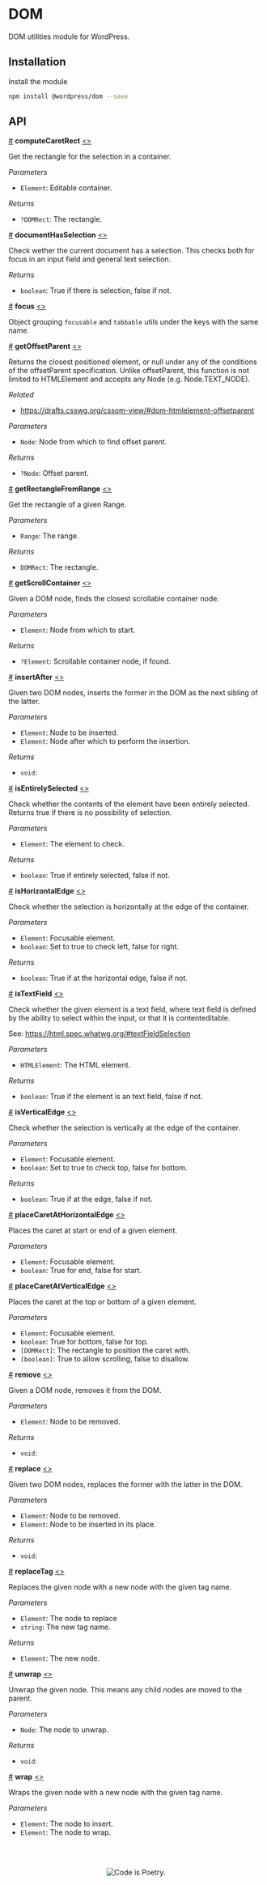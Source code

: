 # DOM

DOM utilities module for WordPress.

## Installation

Install the module

```bash
npm install @wordpress/dom --save
```

## API

<!-- START TOKEN(Autogenerated API docs) -->

<a name="computeCaretRect" href="#computeCaretRect">#</a> **computeCaretRect** [\<>](src/index.js#L13-L13)

Get the rectangle for the selection in a container.

_Parameters_

-   `Element`: Editable container.

_Returns_

-   `?DOMRect`: The rectangle.

<a name="documentHasSelection" href="#documentHasSelection">#</a> **documentHasSelection** [\<>](src/index.js#L13-L13)

Check wether the current document has a selection.
This checks both for focus in an input field and general text selection.

_Returns_

-   `boolean`: True if there is selection, false if not.

<a name="focus" href="#focus">#</a> **focus** [\<>](src/index.js#L11-L11)

Object grouping `focusable` and `tabbable` utils
under the keys with the same name.

<a name="getOffsetParent" href="#getOffsetParent">#</a> **getOffsetParent** [\<>](src/index.js#L13-L13)

Returns the closest positioned element, or null under any of the conditions
of the offsetParent specification. Unlike offsetParent, this function is not
limited to HTMLElement and accepts any Node (e.g. Node.TEXT_NODE).

_Related_

-   <https://drafts.csswg.org/cssom-view/#dom-htmlelement-offsetparent>

_Parameters_

-   `Node`: Node from which to find offset parent.

_Returns_

-   `?Node`: Offset parent.

<a name="getRectangleFromRange" href="#getRectangleFromRange">#</a> **getRectangleFromRange** [\<>](src/index.js#L13-L13)

Get the rectangle of a given Range.

_Parameters_

-   `Range`: The range.

_Returns_

-   `DOMRect`: The rectangle.

<a name="getScrollContainer" href="#getScrollContainer">#</a> **getScrollContainer** [\<>](src/index.js#L13-L13)

Given a DOM node, finds the closest scrollable container node.

_Parameters_

-   `Element`: Node from which to start.

_Returns_

-   `?Element`: Scrollable container node, if found.

<a name="insertAfter" href="#insertAfter">#</a> **insertAfter** [\<>](src/index.js#L13-L13)

Given two DOM nodes, inserts the former in the DOM as the next sibling of
the latter.

_Parameters_

-   `Element`: Node to be inserted.
-   `Element`: Node after which to perform the insertion.

_Returns_

-   `void`: 

<a name="isEntirelySelected" href="#isEntirelySelected">#</a> **isEntirelySelected** [\<>](src/index.js#L13-L13)

Check whether the contents of the element have been entirely selected.
Returns true if there is no possibility of selection.

_Parameters_

-   `Element`: The element to check.

_Returns_

-   `boolean`: True if entirely selected, false if not.

<a name="isHorizontalEdge" href="#isHorizontalEdge">#</a> **isHorizontalEdge** [\<>](src/index.js#L13-L13)

Check whether the selection is horizontally at the edge of the container.

_Parameters_

-   `Element`: Focusable element.
-   `boolean`: Set to true to check left, false for right.

_Returns_

-   `boolean`: True if at the horizontal edge, false if not.

<a name="isTextField" href="#isTextField">#</a> **isTextField** [\<>](src/index.js#L13-L13)

Check whether the given element is a text field, where text field is defined
by the ability to select within the input, or that it is contenteditable.

See: <https://html.spec.whatwg.org/#textFieldSelection>

_Parameters_

-   `HTMLElement`: The HTML element.

_Returns_

-   `boolean`: True if the element is an text field, false if not.

<a name="isVerticalEdge" href="#isVerticalEdge">#</a> **isVerticalEdge** [\<>](src/index.js#L13-L13)

Check whether the selection is vertically at the edge of the container.

_Parameters_

-   `Element`: Focusable element.
-   `boolean`: Set to true to check top, false for bottom.

_Returns_

-   `boolean`: True if at the edge, false if not.

<a name="placeCaretAtHorizontalEdge" href="#placeCaretAtHorizontalEdge">#</a> **placeCaretAtHorizontalEdge** [\<>](src/index.js#L13-L13)

Places the caret at start or end of a given element.

_Parameters_

-   `Element`: Focusable element.
-   `boolean`: True for end, false for start.

<a name="placeCaretAtVerticalEdge" href="#placeCaretAtVerticalEdge">#</a> **placeCaretAtVerticalEdge** [\<>](src/index.js#L13-L13)

Places the caret at the top or bottom of a given element.

_Parameters_

-   `Element`: Focusable element.
-   `boolean`: True for bottom, false for top.
-   `[DOMRect]`: The rectangle to position the caret with.
-   `[boolean]`: True to allow scrolling, false to disallow.

<a name="remove" href="#remove">#</a> **remove** [\<>](src/index.js#L13-L13)

Given a DOM node, removes it from the DOM.

_Parameters_

-   `Element`: Node to be removed.

_Returns_

-   `void`: 

<a name="replace" href="#replace">#</a> **replace** [\<>](src/index.js#L13-L13)

Given two DOM nodes, replaces the former with the latter in the DOM.

_Parameters_

-   `Element`: Node to be removed.
-   `Element`: Node to be inserted in its place.

_Returns_

-   `void`: 

<a name="replaceTag" href="#replaceTag">#</a> **replaceTag** [\<>](src/index.js#L13-L13)

Replaces the given node with a new node with the given tag name.

_Parameters_

-   `Element`: The node to replace
-   `string`: The new tag name.

_Returns_

-   `Element`: The new node.

<a name="unwrap" href="#unwrap">#</a> **unwrap** [\<>](src/index.js#L13-L13)

Unwrap the given node. This means any child nodes are moved to the parent.

_Parameters_

-   `Node`: The node to unwrap.

_Returns_

-   `void`: 

<a name="wrap" href="#wrap">#</a> **wrap** [\<>](src/index.js#L13-L13)

Wraps the given node with a new node with the given tag name.

_Parameters_

-   `Element`: The node to insert.
-   `Element`: The node to wrap.


<!-- END TOKEN(Autogenerated API docs) -->

<br/><br/><p align="center"><img src="https://s.w.org/style/images/codeispoetry.png?1" alt="Code is Poetry." /></p>
